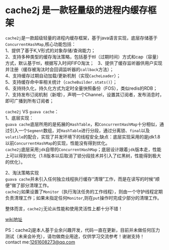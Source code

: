 # cache2j 是一款轻量级的进程内缓存框架
`cache2j`是一款超级轻量的进程内缓存框架，基于java语言实现，底层存储基于`ConcurrentHashMap`,核心功能包括：  
1、提供了基于K,V形式的对象存储/查询能力；  
2、支持多种类型的缓存淘汰策略，包括基于ttl（过期时间）方式和cap（容量）方式，默认基于ttl，根据写入时间FIFO淘汰；  
3、提供了缓存监听器供用户实现并注册（缓存被淘汰时会回调监听器的`callback`方法）；  
4、支持缓存过期自动加载/更新机制（实现`CacheLoader`）；  
5、支持缓存命中率相关统计（`cacheBuilder.stats()`）；  
6、支持持久化，持久化方式为定时全量快照备份（FOS），类似redis的RDB；  
7、支持发布订阅机制（新增），声明一个Channel，设置其订阅者，发布消息时，即可广播到所有订阅者；

`cache2j` VS `guava cache`：  
1、底层实现：  
`guava cache`底层所用的是拓展的`HashTable`，和`ConcurrentHashMap`十分相似，通过引入一个`Segment`数组，对`HashTable`进行分段，通过分离锁、`final`以及`volatile`的配合，实现了并发环境下的线程安全;缺点：底层实现采用的是jdk1.8以前`ConcurrentHashMap`的实现，性能没有得到优化。  
`cache2j`底层采用`jdk`自带的`ConcurrentHashMap`；底层设计跟着`jdk`版本走，性能上可以得到优化（1.8版本以后取消了锁分段技术并引入了红黑树，性能得到极大的优化）。  

2、淘汰策略实现  
`guava cache`并未引入任何独立线程执行缓存“清理”工作，而是在读写的时候“顺便”做了部分清理工作。  
`cache2j`如果设置了`Monitor`（执行淘汰任务的工作线程），则由一个守护线程定期负责清理工作；如果未指定任何`Monitor`,则在`put`操作时完成少部分的清理工作。  

整体而言，`cache2j`无论从性能和使用灵活性上都十分不错！  

[wiki地址](https://github.com/zhangxiaomin1993/cache2j/wiki)  

PS：cache2j是本人基于业余兴趣开发，代码一直在更新，目前并未做任何压力测试（未来会补充），请勿做商业用途，仅供学习交流参考！谢谢支持！  
contact me:1261608273@qq.com
